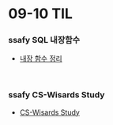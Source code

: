 # 09-10 TIL

### ssafy SQL 내장함수
- [내장 함수 정리](https://github.com/InJun2/TIL/blob/main/CS-topic/DB/select-clause.md)

<br>

### ssafy CS-Wisards Study
- [CS-Wisards Study](https://github.com/InJun2/TIL/blob/main/BookStudy/ssafy/wizards-cs/week8.md)
